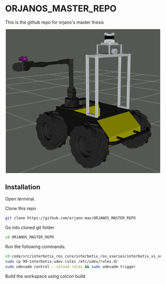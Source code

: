 # ORJANOS_MASTER_REPO
This is the github repo for orjano's master thesis

<p align="center">
<img src="Figures/husky_initiated.png" width=500 >
</p>

## Installation
Open terminal.

Clone this repo

~~~bash
git clone https://github.com/orjano-max/ORJANOS_MASTER_REPO
~~~

Go into cloned git folder

~~~bash
cd ORJANOS_MASTER_REPO
~~~
Run the following commands:

~~~bash
cd code/src/interbotix_ros_core/interbotix_ros_xseries/interbotix_xs_sdk
sudo cp 99-interbotix-udev.rules /etc/udev/rules.d/
sudo udevadm control --reload-rules && sudo udevadm trigger
~~~

Build the workspace using colcon build
